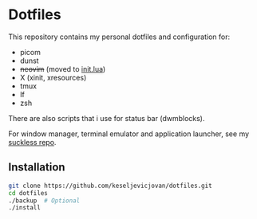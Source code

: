 # Dotfiles

This repository contains my personal dotfiles and configuration for:

- picom
- dunst
- ~~neovim~~ (moved to [init.lua](https://github.com/keseljevicjovan/init.lua))
- X (xinit, xresources)
- tmux
- lf
- zsh

There are also scripts that i use for status bar (dwmblocks).

For window manager, terminal emulator and application launcher, see my [suckless repo](https://github.com/keseljevicjovan/suckless.git).

## Installation

```sh
git clone https://github.com/keseljevicjovan/dotfiles.git
cd dotfiles
./backup  # Optional
./install 
```
